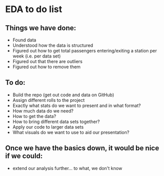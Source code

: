 # EDA to do list

## Things we have done:
- Found data
- Understood how the data is structured
- Figured out how to get total passengers entering/exiting a station per week (i.e. per data set)
- Figured out that there are outliers
- Figured out how to remove them

## To do:
- Build the repo (get out code and data on GitHub)
- Assign different rolls to the project
- Exactly what stats do we want to present and in what format?
- How much data do we need?
- How to get the data?
- How to bring different data sets together?
- Apply our code to larger data sets
- What visuals do we want to use to aid our presentation?

## Once we have the basics down, it would be nice if we could:
- extend our analysis further... to what, we don't know
